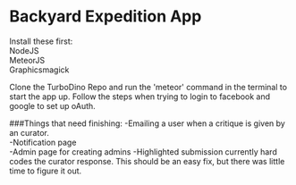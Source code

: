 # Backyard Expedition App
Install these first:  
NodeJS  
MeteorJS  
Graphicsmagick  


Clone the TurboDino Repo and run the 'meteor' command in the terminal to start the app up.
Follow the steps when trying to login to facebook and google to set up oAuth.


###Things that need finishing:
-Emailing a user when a critique is given by an curator.  
-Notification page  
-Admin page for creating admins
-Highlighted submission currently hard codes the curator response. This should be an easy fix, but there was little time to figure it out.
